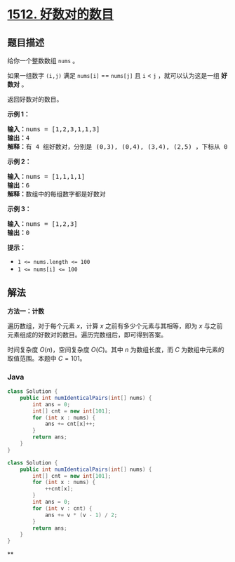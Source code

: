 # [1512. 好数对的数目](https://leetcode.cn/problems/number-of-good-pairs)

## 题目描述

<p>给你一个整数数组 <code>nums</code> 。</p>

<p>如果一组数字 <code>(i,j)</code> 满足 <code>nums[i]</code> == <code>nums[j]</code> 且 <code>i</code> &lt; <code>j</code> ，就可以认为这是一组 <strong>好数对</strong> 。</p>

<p>返回好数对的数目。</p>

<p><strong>示例 1：</strong></p>

<pre><strong>输入：</strong>nums = [1,2,3,1,1,3]
<strong>输出：</strong>4
<strong>解释：</strong>有 4 组好数对，分别是 (0,3), (0,4), (3,4), (2,5) ，下标从 0 开始
</pre>

<p><strong>示例 2：</strong></p>

<pre><strong>输入：</strong>nums = [1,1,1,1]
<strong>输出：</strong>6
<strong>解释：</strong>数组中的每组数字都是好数对</pre>

<p><strong>示例 3：</strong></p>

<pre><strong>输入：</strong>nums = [1,2,3]
<strong>输出：</strong>0
</pre>

<p><strong>提示：</strong></p>

<ul>
	<li><code>1 &lt;= nums.length &lt;= 100</code></li>
	<li><code>1 &lt;= nums[i] &lt;= 100</code></li>
</ul>

## 解法

**方法一：计数**

遍历数组，对于每个元素 $x$，计算 $x$ 之前有多少个元素与其相等，即为 $x$ 与之前元素组成的好数对的数目。遍历完数组后，即可得到答案。

时间复杂度 $O(n)$，空间复杂度 $O(C)$。其中 $n$ 为数组长度，而 $C$ 为数组中元素的取值范围。本题中 $C = 101$。

### **Java**

```java
class Solution {
    public int numIdenticalPairs(int[] nums) {
        int ans = 0;
        int[] cnt = new int[101];
        for (int x : nums) {
            ans += cnt[x]++;
        }
        return ans;
    }
}
```

```java
class Solution {
    public int numIdenticalPairs(int[] nums) {
        int[] cnt = new int[101];
        for (int x : nums) {
            ++cnt[x];
        }
        int ans = 0;
        for (int v : cnt) {
            ans += v * (v - 1) / 2;
        }
        return ans;
    }
}
```

**
